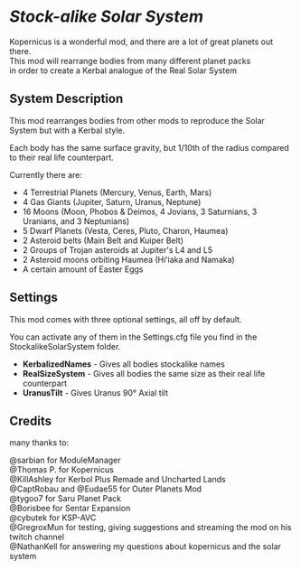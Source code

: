 # *Stock-alike Solar System*

Kopernicus is a wonderful mod, and there are a lot of great planets out there.<br>
This mod will rearrange bodies from many different planet packs<br>
in order to create a Kerbal analogue of the Real Solar System<br>

## System Description

This mod rearranges bodies from other mods to reproduce the Solar System but with a Kerbal style.

Each body has the same surface gravity, but 1/10th of the radius compared to their real life counterpart.

Currently there are:

- 4 Terrestrial Planets (Mercury, Venus, Earth, Mars)
- 4 Gas Giants (Jupiter, Saturn, Uranus, Neptune)
- 16 Moons (Moon, Phobos & Deimos, 4 Jovians, 3 Saturnians, 3 Uranians, and 3 Neptunians)
- 5 Dwarf Planets (Vesta, Ceres, Pluto, Charon, Haumea)
- 2 Asteroid belts (Main Belt and Kuiper Belt)
- 2 Groups of Trojan asteroids at Jupiter's L4 and L5
- 2 Asteroid moons orbiting Haumea (Hiʻiaka and Namaka)
- A certain amount of Easter Eggs

## Settings

This mod comes with three optional settings, all off by default.

You can activate any of them in the Settings.cfg file you find in the StockalikeSolarSystem folder.

- **KerbalizedNames** - Gives all bodies stockalike names
- **RealSizeSystem** - Gives all bodies the same size as their real life counterpart
- **UranusTilt** - Gives Uranus 90° Axial tilt

## Credits

many thanks to:

@sarbian for ModuleManager<br>
@Thomas P. for Kopernicus<br>
@KillAshley for Kerbol Plus Remade and Uncharted Lands<br>
@CaptRobau and @Eudae55 for Outer Planets Mod<br>
@tygoo7 for Saru Planet Pack<br>
@Borisbee for Sentar Expansion<br>
@cybutek for KSP-AVC<br>
@GregroxMun for testing, giving suggestions and streaming the mod on his twitch channel<br>
@NathanKell for answering my questions about kopernicus and the solar system<br>
